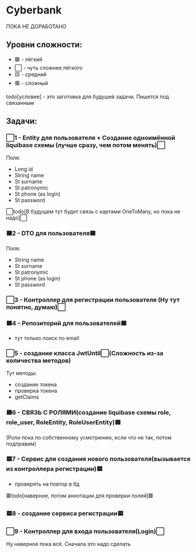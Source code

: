 # Cyberbank

ПОКА НЕ ДОРАБОТАНО

## Уровни сложности:
- 🟩 - лёгкий
- ⬜ - чуть сложнее лёгкого
- 🟨 - средний
- 🟥 - сложный

todo[условие] - это заготовка для будушей задачи. Пишется под связанным

## Задачи:

### ⬜1 - Entity для пользователя + Создание одноимённой liquibase схемы (лучше сразу, чем потом менять)⬜
Поля:
- Long id
- String name
- St surname
- St patronymic
- St phone (as login)
- St password 

⬜todo[В будущем тут будет связь с картами OneToMany, но пока не надо]⬜

### 🟩2 - DTO для пользователя🟩
Поля:
- String name
- St surname
- St patronymic
- St phone (as login)
- St password 

### ⬜3 - Контроллер для регистрации пользователя (Ну тут понятно, думаю)⬜

### 🟩4 - Репозиторий для пользователей🟩
- тут только поиск по email

### ⬜5 - создание класса JwtUntil⬜(Сложность из-за количества методов)
Тут методы:
- создание токена
- проверка токена
- getClaims

### 🟥6 - СВЯЗЬ С РОЛЯМИ(создание liquibase схемы role, role_user, RoleEntity, RoleUserEntity)🟥
(Роли пока по собственному усмотрению, если что не так, потом подправим)

### 🟨7 - Сервис для создания нового пользователя(вызывается из контроллера регистрации)🟨
- проверять на повтор в бд

🟥todo[наверное, потом аннотации для проверки полей]🟥

### 🟨8 - создание сервиса регистрации🟨

### ⬜9 - Контроллер для входа пользователя(Login)⬜

Ну наверное пока всё. Сначала это надо сделать
